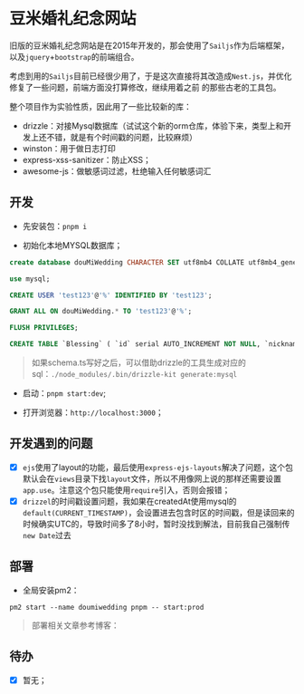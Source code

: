 # 豆米婚礼纪念网站

旧版的豆米婚礼纪念网站是在2015年开发的，那会使用了`Sailjs`作为后端框架，以及`jquery`+`bootstrap`的前端组合。

考虑到用的`Sailjs`目前已经很少用了，于是这次直接将其改造成`Nest.js`，并优化修复了一些问题，前端方面没打算修改，继续用着之前
的那些古老的工具包。

整个项目作为实验性质，因此用了一些比较新的库：

* drizzle：对接Mysql数据库（试试这个新的orm仓库，体验下来，类型上和开发上还不错，就是有个时间戳的问题，比较麻烦）
* winston：用于做日志打印
* express-xss-sanitizer：防止XSS；
* awesome-js：做敏感词过滤，杜绝输入任何敏感词汇

## 开发

* 先安装包：`pnpm i`

* 初始化本地MYSQL数据库；

```sql
create database douMiWedding CHARACTER SET utf8mb4 COLLATE utf8mb4_general_ci;

use mysql;

CREATE USER 'test123'@'%' IDENTIFIED BY 'test123'; 

GRANT ALL ON douMiWedding.* TO 'test123'@'%';

FLUSH PRIVILEGES;

CREATE TABLE `Blessing` ( `id` serial AUTO_INCREMENT NOT NULL, `nickname` varchar(128) DEFAULT '匿名用户', `advice` varchar(512), `blessing` varchar(512), `createDate` datetime(3) NOT NULL DEFAULT CURRENT_TIMESTAMP(3), CONSTRAINT `Blessing_id` PRIMARY KEY(`id`), CONSTRAINT `Blessing_nickname_unique` UNIQUE(`nickname`) );
```

> 如果schema.ts写好之后，可以借助drizzle的工具生成对应的sql：`./node_modules/.bin/drizzle-kit generate:mysql`

* 启动：`pnpm start:dev`;

* 打开浏览器：`http://localhost:3000`；

## 开发遇到的问题

* [x] `ejs`使用了layout的功能，最后使用`express-ejs-layouts`解决了问题，这个包默认会在`views`目录下找`layout`文件，所以不用像网上说的那样还需要设置`app.use`。注意这个包只能使用`require`引入，否则会报错；
* [x] `drizzel`的时间戳设置问题，我如果在createdAt使用mysql的`default(CURRENT_TIMESTAMP)`，会设置进去包含时区的时间戳，但是读回来的时候确实UTC的，导致时间多了8小时，暂时没找到解法，目前我自己强制传`new Date`过去

## 部署

* 全局安装pm2：

```shell
pm2 start --name doumiwedding pnpm -- start:prod
```

> 部署相关文章参考博客：

## 待办

* [x] 暂无；
